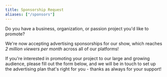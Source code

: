 ```yaml
---
title: Sponsorship Request
aliases: ["/sponsors"]
---
```


Do you have a business, organization, or passion project you'd like to promote?

We're now accepting advertising sponsorships for our show, which reaches *2 million viewers per month* across all of our platforms!

If you're interested in promoting your project to our large and growing audience, please fill out the form below, and we will be in touch to set up the advertising plan that's right for you - thanks as always for your support!
